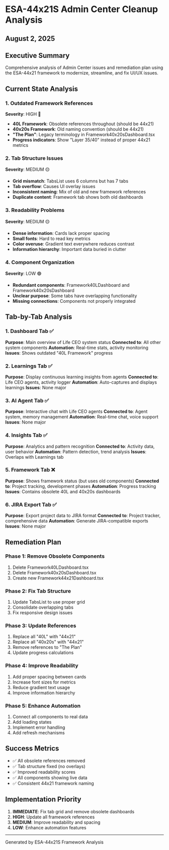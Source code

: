 # ESA-44x21S Admin Center Cleanup Analysis
## August 2, 2025

## Executive Summary
Comprehensive analysis of Admin Center issues and remediation plan using the ESA-44x21 framework to modernize, streamline, and fix UI/UX issues.

## Current State Analysis

### 1. Outdated Framework References
**Severity**: HIGH 🔴
- **40L Framework**: Obsolete references throughout (should be 44x21)
- **40x20s Framework**: Old naming convention (should be 44x21)
- **"The Plan"**: Legacy terminology in Framework40x20sDashboard.tsx
- **Progress indicators**: Show "Layer 35/40" instead of proper 44x21 metrics

### 2. Tab Structure Issues
**Severity**: MEDIUM 🟡
- **Grid mismatch**: TabsList uses 6 columns but has 7 tabs
- **Tab overflow**: Causes UI overlay issues
- **Inconsistent naming**: Mix of old and new framework references
- **Duplicate content**: Framework tab shows both old dashboards

### 3. Readability Problems
**Severity**: MEDIUM 🟡
- **Dense information**: Cards lack proper spacing
- **Small fonts**: Hard to read key metrics
- **Color overuse**: Gradient text everywhere reduces contrast
- **Information hierarchy**: Important data buried in clutter

### 4. Component Organization
**Severity**: LOW 🟢
- **Redundant components**: Framework40LDashboard and Framework40x20sDashboard
- **Unclear purpose**: Some tabs have overlapping functionality
- **Missing connections**: Components not properly integrated

## Tab-by-Tab Analysis

### 1. Dashboard Tab ✅
**Purpose**: Main overview of Life CEO system status
**Connected to**: All other system components
**Automation**: Real-time stats, activity monitoring
**Issues**: Shows outdated "40L Framework" progress

### 2. Learnings Tab ✅
**Purpose**: Display continuous learning insights from agents
**Connected to**: Life CEO agents, activity logger
**Automation**: Auto-captures and displays learnings
**Issues**: None major

### 3. AI Agent Tab ✅
**Purpose**: Interactive chat with Life CEO agents
**Connected to**: Agent system, memory management
**Automation**: Real-time chat, voice support
**Issues**: None major

### 4. Insights Tab ✅
**Purpose**: Analytics and pattern recognition
**Connected to**: Activity data, user behavior
**Automation**: Pattern detection, trend analysis
**Issues**: Overlaps with Learnings tab

### 5. Framework Tab ❌
**Purpose**: Shows framework status (but uses old components)
**Connected to**: Project tracking, development phases
**Automation**: Progress tracking
**Issues**: Contains obsolete 40L and 40x20s dashboards

### 6. JIRA Export Tab ✅
**Purpose**: Export project data to JIRA format
**Connected to**: Project tracker, comprehensive data
**Automation**: Generate JIRA-compatible exports
**Issues**: None major

## Remediation Plan

### Phase 1: Remove Obsolete Components
1. Delete Framework40LDashboard.tsx
2. Delete Framework40x20sDashboard.tsx
3. Create new Framework44x21Dashboard.tsx

### Phase 2: Fix Tab Structure
1. Update TabsList to use proper grid
2. Consolidate overlapping tabs
3. Fix responsive design issues

### Phase 3: Update References
1. Replace all "40L" with "44x21"
2. Replace all "40x20s" with "44x21"
3. Remove references to "The Plan"
4. Update progress calculations

### Phase 4: Improve Readability
1. Add proper spacing between cards
2. Increase font sizes for metrics
3. Reduce gradient text usage
4. Improve information hierarchy

### Phase 5: Enhance Automation
1. Connect all components to real data
2. Add loading states
3. Implement error handling
4. Add refresh mechanisms

## Success Metrics
- ✅ All obsolete references removed
- ✅ Tab structure fixed (no overlays)
- ✅ Improved readability scores
- ✅ All components showing live data
- ✅ Consistent 44x21 framework naming

## Implementation Priority
1. **IMMEDIATE**: Fix tab grid and remove obsolete dashboards
2. **HIGH**: Update all framework references
3. **MEDIUM**: Improve readability and spacing
4. **LOW**: Enhance automation features

---
Generated by ESA-44x21S Framework Analysis